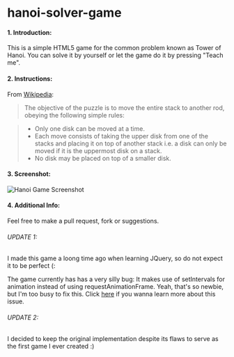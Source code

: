 hanoi-solver-game
=================

#### 1. Introduction:

This is a simple HTML5 game for the common problem known as Tower of Hanoi. You can solve it by yourself or let the game do it by pressing "Teach me".

#### 2. Instructions:

From [Wikipedia](https://en.wikipedia.org/wiki/Tower_of_Hanoi):

> The objective of the puzzle is to move the entire stack to another rod, obeying the following simple rules:

> * Only one disk can be moved at a time.
> * Each move consists of taking the upper disk from one of the stacks and placing it on top of another stack i.e. a disk can only be moved if it is the uppermost disk on a stack.
> * No disk may be placed on top of a smaller disk.

#### 3. Screenshot:

![Hanoi Game Screenshot](http://i.imgur.com/dLbrWIV.png)

#### 4. Additional Info:

Feel free to make a pull request, fork or suggestions.

###### UPDATE 1:

I made this game a loong time ago when learning JQuery, so do not expect it to be perfect (:

The game currently has has a very silly bug: It makes use of setIntervals for animation instead of using requestAnimationFrame. Yeah, that's so newbie, but I'm too busy to fix this. Click [here](http://creativejs.com/resources/requestanimationframe/) if you wanna learn more about this issue.

###### UPDATE 2:

I decided to keep the original implementation despite its flaws to serve as the first game I ever created :)
